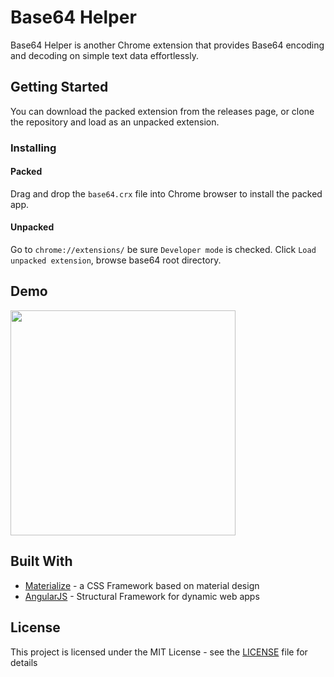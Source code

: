# Base64 Helper

Base64 Helper is another Chrome extension that provides Base64 encoding and decoding on simple text data effortlessly.

## Getting Started

  You can download the packed extension from the releases page, or clone the repository and load as an unpacked extension.

### Installing

#### Packed
Drag and drop the ```base64.crx``` file into Chrome browser to install the packed app.

#### Unpacked
Go to ```chrome://extensions/``` be sure ```Developer mode``` is checked. Click ```Load unpacked extension```, browse base64 root directory.

## Demo
<img src="https://raw.githubusercontent.com/eralpsahin/base64/master/Base64Helper_Demo_2017-10-07%20at%2022.14.47.gif" width="360">

## Built With
* [Materialize](http://materializecss.com) - a CSS Framework based on material design
* [AngularJS](https://angularjs.org/) - Structural Framework for dynamic web apps

## License

This project is licensed under the MIT License - see the [LICENSE](https://github.com/eralpsahin/base64-helper/blob/master/LICENSE) file for details
